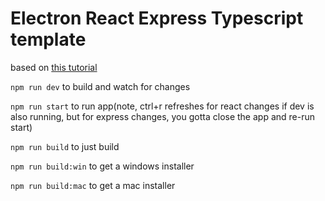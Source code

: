 # Electron React Express Typescript template

based on [this tutorial](https://dev.to/franamorim/tutorial-reminder-widget-with-electron-react-1hj9)

`npm run dev` to build and watch for changes

`npm run start` to run app(note, ctrl+r refreshes for react changes if dev is also running, but for express changes, you gotta close the app and re-run start)

`npm run build` to just build

`npm run build:win` to get a windows installer

`npm run build:mac` to get a mac installer
